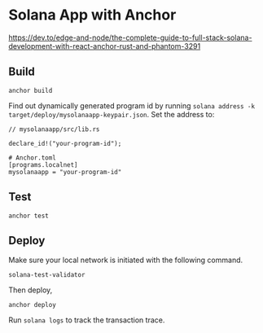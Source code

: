 # Solana App with Anchor
https://dev.to/edge-and-node/the-complete-guide-to-full-stack-solana-development-with-react-anchor-rust-and-phantom-3291

## Build
```
anchor build
```
Find out dynamically generated program id by running `solana address -k target/deploy/mysolanaapp-keypair.json`.
Set the address to:
```
// mysolanaapp/src/lib.rs

declare_id!("your-program-id");
```

```
# Anchor.toml
[programs.localnet]
mysolanaapp = "your-program-id"
```

## Test
```
anchor test
```

## Deploy
Make sure your local network is initiated with the following command.
```
solana-test-validator
```
Then deploy,
```
anchor deploy
```
Run `solana logs` to track the transaction trace.